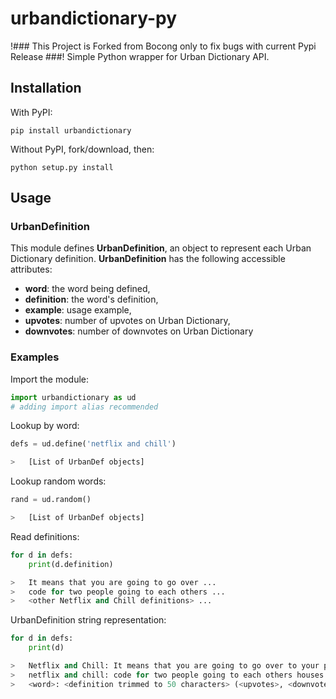 # urbandictionary-py
!### This Project is Forked from Bocong only to fix bugs with current Pypi Release ###!
Simple Python wrapper for Urban Dictionary API.

## Installation

With PyPI:
```
pip install urbandictionary
```

Without PyPI, fork/download, then:
```
python setup.py install
```

## Usage

### UrbanDefinition

This module defines **UrbanDefinition**, an object to represent each Urban Dictionary definition.
**UrbanDefinition** has the following accessible attributes:
* **word**: the word being defined,
* **definition**: the word's definition,
* **example**: usage example,
* **upvotes**: number of upvotes on Urban Dictionary,
* **downvotes**: number of downvotes on Urban Dictionary

### Examples

Import the module:
```python
import urbandictionary as ud
# adding import alias recommended
```

Lookup by word:
```python
defs = ud.define('netflix and chill')

>	[List of UrbanDef objects]
```

Lookup random words:
```python
rand = ud.random()

>	[List of UrbanDef objects]
```

Read definitions:
```python
for d in defs:
	print(d.definition)

>	It means that you are going to go over ...
>	code for two people going to each others ...
> 	<other Netflix and Chill definitions> ...
```

UrbanDefinition string representation:
```python
for d in defs:
	print(d)

>	Netflix and Chill: It means that you are going to go over to your par... (21776, 7750)
>	netflix and chill: code for two people going to each others houses an... (8056, 2622)
>	<word>: <definition trimmed to 50 characters> (<upvotes>, <downvotes>)
```

